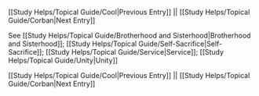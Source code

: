 [[Study Helps/Topical Guide/Cool|Previous Entry]]  ||  [[Study Helps/Topical Guide/Corban|Next Entry]]

 See [[Study Helps/Topical Guide/Brotherhood and Sisterhood|Brotherhood and Sisterhood]]; [[Study Helps/Topical Guide/Self-Sacrifice|Self-Sacrifice]]; [[Study Helps/Topical Guide/Service|Service]]; [[Study Helps/Topical Guide/Unity|Unity]]

[[Study Helps/Topical Guide/Cool|Previous Entry]]  ||  [[Study Helps/Topical Guide/Corban|Next Entry]]